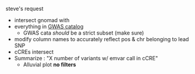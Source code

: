 
steve's request
- intersect gnomad with
- everything in [GWAS catalog](https://www.ebi.ac.uk/gwas/)
  - GWAS cata *should* be a strict subset (make sure)
- modify column names to accurately reflect pos & chr belonging to lead SNP 
- cCREs intersect
- Summarize : "X number of variants w/ emvar call in cCRE"
     - Alluvial plot
**no filters**